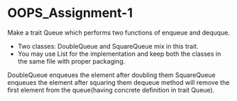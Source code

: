 # OOPS_Assignment-1


Make a trait Queue which performs two functions of enqueue and dequque.
* Two classes: DoubleQueue and SquareQueue mix in this trait.
* You may use List for the implementation and keep both the classes in the same file with proper packaging.

DoubleQueue enqueues the element after doubling them
SquareQueue enqueues the element after squaring them
dequeue method will remove the first element from the queue(having concrete definition in trait Queue).

